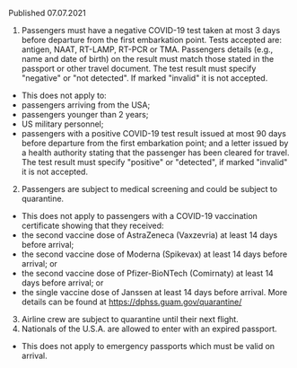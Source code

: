 Published 07.07.2021
1. Passengers must have a negative COVID-19 test taken at most 3 days before departure from the first embarkation point. Tests accepted are: antigen, NAAT, RT-LAMP, RT-PCR or TMA. Passengers details (e.g., name and date of birth) on the result must match those stated in the passport or other travel document. The test result must specify "negative" or "not detected". If marked "invalid" it is not accepted.
- This does not apply to:
- passengers arriving from the USA;
- passengers younger than 2 years;
- US military personnel;
- passengers with a positive COVID-19 test result issued at most 90 days before departure from the first embarkation point; and a letter issued by a health authority stating that the passenger has been cleared for travel. The test result must specify "positive" or "detected", if marked "invalid" it is not accepted.
2. Passengers are subject to medical screening and could be subject to quarantine.
- This does not apply to passengers with a COVID-19 vaccination certificate showing that they received:
- the second vaccine dose of AstraZeneca (Vaxzevria) at least 14 days before arrival;
- the second vaccine dose of Moderna (Spikevax) at least 14 days before arrival; or
- the second vaccine dose of Pfizer-BioNTech (Comirnaty) at least 14 days before arrival; or
- the single vaccine dose of Janssen at least 14 days before arrival.
More details can be found at <a href="https://dphss.guam.gov/quarantine/">https://dphss.guam.gov/quarantine/</a>
3. Airline crew are subject to quarantine until their next flight.
4. Nationals of the U.S.A. are allowed to enter with an expired passport.
- This does not apply to emergency passports which must be valid on arrival.